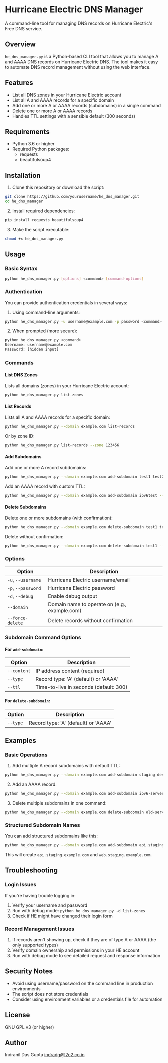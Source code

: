 # Hurricane Electric DNS Manager

A command-line tool for managing DNS records on Hurricane Electric's Free DNS service.

## Overview

`he_dns_manager.py` is a Python-based CLI tool that allows you to manage A and AAAA DNS records on Hurricane Electric DNS. The tool makes it easy to automate DNS record management without using the web interface.

## Features

- List all DNS zones in your Hurricane Electric account
- List all A and AAAA records for a specific domain
- Add one or more A or AAAA records (subdomains) in a single command
- Delete one or more A or AAAA records
- Handles TTL settings with a sensible default (300 seconds)

## Requirements

- Python 3.6 or higher
- Required Python packages:
  - requests
  - beautifulsoup4

## Installation

1. Clone this repository or download the script:

```bash
git clone https://github.com/yourusername/he_dns_manager.git
cd he_dns_manager
```

2. Install required dependencies:

```bash
pip install requests beautifulsoup4
```

3. Make the script executable:

```bash
chmod +x he_dns_manager.py
```

## Usage

### Basic Syntax

```bash
python he_dns_manager.py [options] <command> [command-options]
```

### Authentication

You can provide authentication credentials in several ways:

1. Using command-line arguments:
```bash
python he_dns_manager.py -u username@example.com -p password <command>
```

2. When prompted (more secure):
```bash
python he_dns_manager.py <command>
Username: username@example.com
Password: [hidden input]
```

### Commands

#### List DNS Zones

Lists all domains (zones) in your Hurricane Electric account:

```bash
python he_dns_manager.py list-zones
```

#### List Records

Lists all A and AAAA records for a specific domain:

```bash
python he_dns_manager.py --domain example.com list-records
```

Or by zone ID:

```bash
python he_dns_manager.py list-records --zone 123456
```

#### Add Subdomains

Add one or more A record subdomains:

```bash
python he_dns_manager.py --domain example.com add-subdomain test1 test2 --content 192.168.1.1
```

Add an AAAA record with custom TTL:

```bash
python he_dns_manager.py --domain example.com add-subdomain ipv6test --type AAAA --content 2001:db8::1 --ttl 3600
```

#### Delete Subdomains

Delete one or more subdomains (with confirmation):

```bash
python he_dns_manager.py --domain example.com delete-subdomain test1 test2
```

Delete without confirmation:

```bash
python he_dns_manager.py --domain example.com delete-subdomain test1 --force-delete
```

### Options

| Option | Description |
|--------|-------------|
| `-u`, `--username` | Hurricane Electric username/email |
| `-p`, `--password` | Hurricane Electric password |
| `-d`, `--debug` | Enable debug output |
| `--domain` | Domain name to operate on (e.g., example.com) |
| `--force-delete` | Delete records without confirmation |

### Subdomain Command Options

#### For `add-subdomain`:

| Option | Description |
|--------|-------------|
| `--content` | IP address content (required) |
| `--type` | Record type: 'A' (default) or 'AAAA' |
| `--ttl` | Time-to-live in seconds (default: 300) |

#### For `delete-subdomain`:

| Option | Description |
|--------|-------------|
| `--type` | Record type: 'A' (default) or 'AAAA' |

## Examples

### Basic Operations

1. Add multiple A record subdomains with default TTL:
```bash
python he_dns_manager.py --domain example.com add-subdomain staging dev test --content 192.168.1.1
```

2. Add an AAAA record:
```bash
python he_dns_manager.py --domain example.com add-subdomain ipv6-server --type AAAA --content 2001:db8::1
```

3. Delete multiple subdomains in one command:
```bash
python he_dns_manager.py --domain example.com delete-subdomain old-server backup-server --force-delete
```

### Structured Subdomain Names

You can add structured subdomains like this:

```bash
python he_dns_manager.py --domain example.com add-subdomain api.staging web.staging --content 192.168.2.1
```

This will create `api.staging.example.com` and `web.staging.example.com`.

## Troubleshooting

### Login Issues

If you're having trouble logging in:

1. Verify your username and password
2. Run with debug mode: `python he_dns_manager.py -d list-zones`
3. Check if HE might have changed their login form

### Record Management Issues

1. If records aren't showing up, check if they are of type A or AAAA (the only supported types)
2. Verify domain ownership and permissions in your HE account
3. Run with debug mode to see detailed request and response information

## Security Notes

- Avoid using username/password on the command line in production environments
- The script does not store credentials
- Consider using environment variables or a credentials file for automation

## License

GNU GPL v3 (or higher)

## Author

Indranil Das Gupta <indradg@l2c2.co.in>
